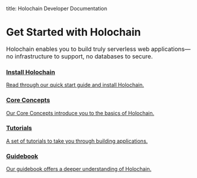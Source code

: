 title: Holochain Developer Documentation

# Get Started with Holochain

<span style="font-size: 1rem;">Holochain enables you to build truly serverless web applications—no infrastructure to support, no databases to secure.</span>

<div class="h-tile-container">
	<div class="h-tile tile-started">
		<a href="install">
			<h3>Install Holochain</h3>
			<p>Read through our quick start guide and install Holochain.</p>
		</a>
	</div>
	<div class="h-tile tile-concepts">
		<a href="concepts">
			<h3>Core Concepts</h3>
			<p>Our Core Concepts introduce you to the basics of Holochain.</p>
		</a>
	</div>
	<div class="h-tile tile-tutorials">
		<a href="tutorials/coreconcepts">
			<h3>Tutorials</h3>
			<p>A set of tutorials to take you through building applications.</p>
		</a>
	</div>
	<div class="h-tile tile-guidebook">
		<a href="guide/welcome">
			<h3>Guidebook</h3>
			<p>Our guidebook offers a deeper understanding of Holochain.</p>
		</a>
	</div>
</div> 